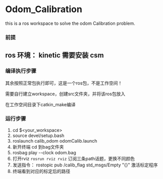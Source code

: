 # Odom_Calibration
this is a ros workspace to solve the odom Calibration problem.
### 前提
ros 环境： kinetic
需要安装 csm
---

### 编译执行步骤

其余按照正常包执行即可，这是一个ros包，不是工作空间！

需要自行建立workspace，创建src文件夹，并将该ros包放入

在工作空间目录下catkin_make编译

### 运行步骤

1. cd $<your_workspace>
2. source devel/setup.bash
3. roslaunch calib_odom odomCalib.launch
4. 新开终端 cd 到bag文件夹
5. rosbag play --clock odom.bag
6. 打开rviz  `rosrun rviz rviz`  订阅三条path话题，更换不同颜色
7. 发送指令： rostopic pub /calib_flag std_msgs/Empty "{}" 激活标定程序
8. 终端看到对应的标定后的路径   

